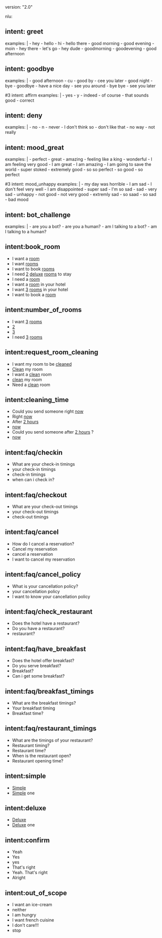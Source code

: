 version: "2.0"

nlu:
## intent: greet
  examples: |
    - hey
    - hello
    - hi
    - hello there
    - good morning
    - good evening
    - moin
    - hey there
    - let's go
    - hey dude
    - goodmorning
    - goodevening
    - good afternoon

## intent: goodbye
  examples: |
    - good afternoon
    - cu
    - good by
    - cee you later
    - good night
    - bye
    - goodbye
    - have a nice day
    - see you around
    - bye bye
    - see you later

#3 intent: affirm
  examples: |
    - yes
    - y
    - indeed
    - of course
    - that sounds good
    - correct

## intent: deny
  examples: |
    - no
    - n
    - never
    - I don't think so
    - don't like that
    - no way
    - not really

## intent: mood_great
  examples: |
    - perfect
    - great
    - amazing
    - feeling like a king
    - wonderful
    - I am feeling very good
    - I am great
    - I am amazing
    - I am going to save the world
    - super stoked
    - extremely good
    - so so perfect
    - so good
    - so perfect

#3 intent: mood_unhappy
  examples: |
    - my day was horrible
    - I am sad
    - I don't feel very well
    - I am disappointed
    - super sad
    - I'm so sad
    - sad
    - very sad
    - unhappy
    - not good
    - not very good
    - extremly sad
    - so saad
    - so sad
    - bad mood

## intent: bot_challenge
  examples: |
    - are you a bot?
    - are you a human?
    - am I talking to a bot?
    - am I talking to a human?

## intent:book_room
- I want a [room](facility_type)
- I want [rooms](facility_type)
- I want to book [rooms](facility_type)
- I need [2](number)  [deluxe](room_type) [rooms](facility_type) to stay
- I need a [room](facility_type)
- I want a [room](facility_type) in your hotel
- I want [3](number) [rooms](facility_type) in your hotel
- I want to book a [room](facility_type)

## intent:number_of_rooms
- I want [3](number) [rooms](facility_type)
- [2](number)
- [3](number)
- I need [3](number) [rooms](facility_type)

## intent:request_room_cleaning
- I want my room to be [cleaned](service)
- [Clean](service) my room
- I want a [clean](service) room
- [clean](service) my room
- Need a [clean](service) room

## intent:cleaning_time
- Could you send someone right [now](time)
- Right [now](time)
- After [2 hours](time)
- [now](time)
- Could you send someone after [2 hours](time) ?
- [now](time)

## intent:faq/checkin
- What are your check-in timings
- your check-in timings
- check-in timings
- when can i check in?

## intent:faq/checkout
- What are your check-out timings
- your check-out timings
- check-out timings

## intent:faq/cancel
- How do I cancel a reservation?
- Cancel my reservation
- cancel a reservation
- I want to cancel my reservation

## intent:faq/cancel_policy
- What is your cancellation policy?
- your cancellation policy
- I want to know your cancellation policy

## intent:faq/check_restaurant
- Does the hotel have a restaurant?
- Do you have a restaurant?
- restaurant?

## intent:faq/have_breakfast
- Does the hotel offer breakfast?
- Do you serve breakfast?
- Breakfast?
- Can i get some breakfast?

## intent:faq/breakfast_timings
- What are the breakfast timings?
- Your breakfast timing
- Breakfast time?

## intent:faq/restaurant_timings
- What are the timings of your restaurant?
- Restaurant timing?
- Restaurant time?
- When is the restaurant open?
- Restaurant opening time?

## intent:simple
- [Simple](room_type)
- [Simple](room_type) one

## intent:deluxe
- [Deluxe](room_type)
- [Deluxe](room_type) one

## intent:confirm
- Yeah
- Yes
- yes
- That's right
- Yeah. That's right
- Alright

## intent:out_of_scope
- I want an ice-cream
- neither
- I am hungry
- I want french cuisine
- I don't care!!!
- stop

